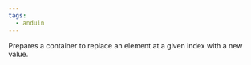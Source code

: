 ```yaml
---
tags:
  - anduin
---
```


Prepares a container to replace an element at a given index with a new value.